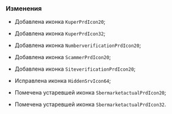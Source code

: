 ### Изменения

- Добавлена иконка `KuperPrdIcon20`;
- Добавлена иконка `KuperPrdIcon32`;
- Добавлена иконка `NumberverificationPrdIcon20`;
- Добавлена иконка `ScammerPrdIcon20`;
- Добавлена иконка `SiteverificationPrdIcon20`;

- Исправлена иконка `HiddenSrvIcon64`;

- Помечена устаревшей иконка `SbermarketactualPrdIcon20`;
- Помечена устаревшей иконка `SbermarketactualPrdIcon32`.